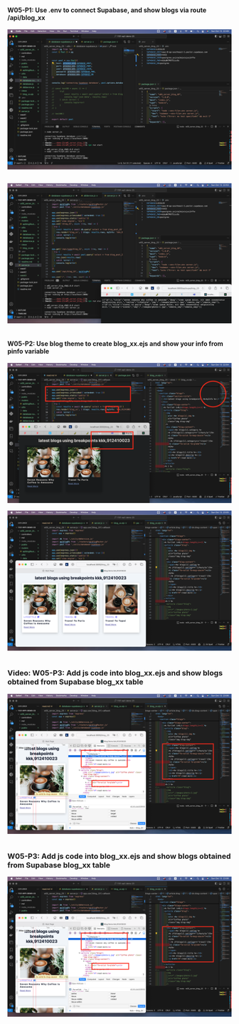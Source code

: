 #### W05-P1: Use .env to connect Supabase, and show blogs via route /api/blog_xx

![](w05-p1.png)

```

```

![](w05-p2.png)

```

```

#### W05-P2: Use blog theme to create blog_xx.ejs and show your info from pinfo variable

![](w05-p2-1.png)

![](w05-p2-2.png)

```

```

### Video: W05-P3: Add js code into blog_xx.ejs and show blogs obtained from Supabase blog_xx table

![](w05-p3.png)

```

```

###  W05-P3: Add js code into blog_xx.ejs and show blogs obtained from Supabase blog_xx table

![](w05-p3.png)

```

```
